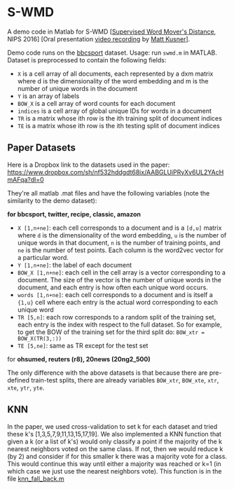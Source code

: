 # S-WMD


A demo code in Matlab for S-WMD [[Supervised Word Mover's Distance](https://papers.nips.cc/paper/6139-supervised-word-movers-distance.pdf), NIPS 2016] [Oral presentation [video recording](https://channel9.msdn.com/Events/Neural-Information-Processing-Systems-Conference/Neural-Information-Processing-Systems-Conference-NIPS-2016/Supervised-Word-Movers-Distance) by [Matt Kusner](http://mkusner.github.io/)].

Demo code runs on the [bbcsport](http://mlg.ucd.ie/datasets/bbc.html) dataset. Usage: run `swmd.m` in MATLAB. Dataset is preprocessed to contain the following fields:
- `X` is a cell array of all documents, each represented by a dxm matrix where d is the dimensionality of the word embedding and m is the number of unique words in the document
- `Y` is an array of labels
- `BOW_X` is a cell array of word counts for each document
- `indices` is a cell array of global unique IDs for words in a document
- `TR` is a matrix whose ith row is the ith training split of document indices
- `TE` is a matrix whose ith row is the ith testing split of document indices

## Paper Datasets

Here is a Dropbox link to the datasets used in the paper: https://www.dropbox.com/sh/nf532hddgdt68ix/AABGLUiPRyXv6UL2YAcHmAFqa?dl=0

They're all matlab .mat files and have the following variables (note the similarity to the demo dataset):

**for bbcsport, twitter, recipe, classic, amazon**
- `X [1,n+ne]`: each cell corresponds to a document and is a `[d,u]` matrix where `d` is the dimensionality of the word embedding, `u` is the number of unique words in that document, `n` is the number of training points, and `ne` is the number of test points. Each column is the word2vec vector for a particular word.
- `Y [1,n+ne]`: the label of each document
- `BOW_X [1,n+ne]`: each cell in the cell array is a vector corresponding to a document. The size of the vector is the number of unique words in the document, and each entry is how often each unique word occurs.
- `words [1,n+ne]`: each cell corresponds to a document and is itself a `{1,u}` cell where each entry is the actual word corresponding to each unique word
- `TR [5,n]`: each row corresponds to a random split of the training set, each entry is the index with respect to the full dataset. So for example, to get the BOW of the training set for the third split do: `BOW_xtr = BOW_X(TR(3,:))`
- `TE [5,ne]`: same as TR except for the test set


for **ohsumed, reuters (r8), 20news (20ng2_500)**

The only difference with the above datasets is that because there are pre-defined train-test splits, there are already variables `BOW_xtr`, `BOW_xte`, `xtr`, `xte`, `ytr`, `yte`.

## KNN

In the paper, we used cross-validation to set k for each dataset and tried these k's [1,3,5,7,9,11,13,15,17,19].  We also implemented a KNN function that given a k (or a list of k's) would only classify a point if the majority of the k nearest neighbors voted on the same class. If not, then we would reduce k (by 2) and consider if for this smaller k there was a majority vote for a class. This would continue this way until either a majority was reached or k=1 (in which case we just use the nearest neighbors vote). This function is in the file [knn_fall_back.m](https://github.com/gaohuang/S-WMD/blob/master/knn_fall_back.m)
